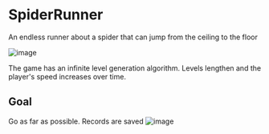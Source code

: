 # SpiderRunner
An endless runner about a spider that can jump from the ceiling to the floor

![image](https://user-images.githubusercontent.com/61661965/200075759-ebd3ce87-7e50-4003-9802-79651159a471.png)

The game has an infinite level generation algorithm. Levels lengthen and the player's speed increases over time.

## Goal
Go as far as possible. Records are saved
![image](https://user-images.githubusercontent.com/61661965/200075076-b976f3c8-c170-44a0-a21d-13234b744094.png)
